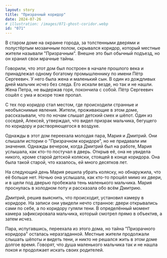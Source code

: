 ```yaml
---
layout: story
title: "Призрачный коридор"
date: 2024-07-26
# illustration: /images/071-ghost-coridor.webp
id: "071"
---
```


В старом доме на окраине города, за толстенными дверями и полустёртым мозаичным полом, скрывался коридор, который местные жители называли "Призрачным". Внешне это был обычный подъезд, но он хранил свои мрачные тайны.

Говорили, что этот дом был построен в начале прошлого века и принадлежал одному богатому промышленнику по имени Пётр Сергеевич. У него была жена и маленький сын. В один из дождливых дней мальчик исчез без следа. Его искали везде, но так и не нашли. Жена Петра, не выдержав горя, покончила с собой. Пётр Сергеевич сошёл с ума и вскоре тоже пропал.

С тех пор коридор стал местом, где происходили странные и необъяснимые явления. Жители, проживающие в этом доме, рассказывали, что по ночам слышат детский смех и шёпот. Один из соседей, Алексей, утверждал, что видел призрак мальчика, бегущего по коридору и растворяющегося в воздухе.

Однажды в этот дом переехала молодая пара, Мария и Дмитрий. Они слышали истории о "Призрачном коридоре", но не придавали им значения. Однажды вечером, когда Дмитрий был на работе, Мария услышала, как кто-то постучал в дверь. Открыв её, она не увидела никого, кроме старой детской коляски, стоящей в конце коридора. Она была такой старой, что казалось, ей много десятков лет.

На следующий день Мария решила убрать коляску, но обнаружила, что её больше нет. Ночью она услышала, как кто-то прошёл мимо их двери, и в щели под дверью пробежала тень маленького мальчика. Мария проснулась в холодном поту и рассказала обо всём Дмитрию.

Дмитрий, решив выяснить, что происходит, установил камеру в коридоре. На записи они увидели нечто странное: двери открывались сами по себе, а по коридору гуляли тени. В определённый момент камера зафиксировала мальчика, который смотрел прямо в объектив, а затем исчез.

Пара, испугавшись, переехала из этого дома, но тайна "Призрачного коридора" осталась неразгаданной. Местные жители продолжали слышать шёпоты и видеть тени, и никто не решался жить в этом доме долгое время. Говорят, что душа маленького мальчика так и не нашла покоя и продолжает искать своих родителей.